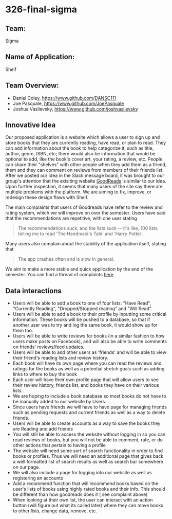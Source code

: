 # 326-final-sigma

## Team:
Sigma

## Name of Application:
Shelf

## Team Overview:
- Daniel Coley, https://www.github.com/DANSC111
- Joe Pasquale, https://www.github.com/JoePasquale
- Joshua Vasilevsky, https://www.github.com/joshvasilevsky

## Innovative Idea
Our proposed application is a website which allows a user to sign up and store books that they are currently reading, have read, or plan to read. They can add information about the book to help categorize it, such as title, author, genre, ISBN, etc; there would also be information that would be optional to add, like the book's cover art, your rating, a review, etc. People can share their "shelves" with other people when they add them as a friend, them and they can comment on reviews from members of their friends list.  After we posted our idea in the Slack message board, it was brought to our group's attention that the exisiting website [GoodReads](https://www.goodreads.com) is similar to our idea. Upon further inspection, it seems that many users of the site say there are multiple problems with the platform. We are aiming to fix, improve, or redesign these design flaws with Shelf.

The main complaints that users of Goodreads have refer to the review and rating system, which we will improve on over the semester. Users have said that the recommendations are repetitive, with one user stating
> The recommendations suck, and the lists suck -- it's like, 100 lists telling me to read 'The Handmaid's Tale' and 'Harry Potter'.

Many users also complain about the stability of the application itself, stating that
> The app crashes often and is slow in general.

We aim to make a more stable and quick application by the end of the semester. You can find a thread of complaints [here](https://news.ycombinator.com/item?id=20904549).

## Data interactions
- Users will be able to add a book to one of four lists: "Have Read", "Currently Reading", "Dropped/Stopped reading" and "Will Read".
- Users will be able to add a book to their profile by inputting some critical information. These books will be pushed to a database, so that if another user was to try and log the same book, it would show up for them too.
- Users will be able to write reviews for books (in a similar fashion to how users make posts on Facebook), and will also be able to write comments on friends' reviews/feed updates.
- Users will be able to add other users as 'friends' and will be able to view their friend's reading lists and review history.
- Each book will have its own page where you can read the reviews and ratings for the books as well as a potential stretch goals such as adding links to where to buy the book
- Each user will have their own profile page that will allow users to see their review history, friends list, and books they have on their various lists.
- We are hoping to include a book database so most books do not have to be manually added to our website by Users.
- Since users have friends we will have to have page for managing friends such as pending requests and current friends as well as a way to delete friends.
- Users will be able to create accounts as a way to save the books they are Reading and add friends
- You will still be able to access the website without logging in so you can read reviews of books, but you will not be able to comment, rate, or do other actions that pertain to having a profile
- The website will need some sort of search functionality in order to find books or profiles. Thus we will need an additional page that gives back a well formatted list of search results as well as search bar somewhere on our page.
- We will also include a page for logging into our website as well as registering an accounts
- Add a recommend function that will recommend books based on the user's lists of books using highly rated books and their info. This should be different than how goodreads does it ( see complaint above)
- When looking at their own list, the user can interact with an action button (will figure out what its called later) where they can move books to other lists, change data, remove, etc.
